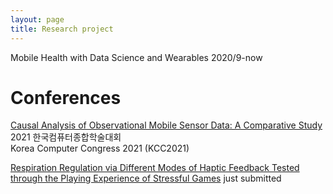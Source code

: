 ```yaml
---
layout: page
title: Research project
---
```


Mobile Health with Data Science and Wearables 2020/9-now

# Conferences
[Causal Analysis of Observational Mobile Sensor Data: A Comparative Study](/assets/kcc_2021.pdf) \
2021 한국컴퓨터종합학술대회 \
Korea Computer Congress 2021 (KCC2021)

[Respiration Regulation via Different Modes of Haptic Feedback Tested through the Playing Experience of Stressful Games](/assets/ubicomp21b-sub1079-i4.pdf) 
just submitted
